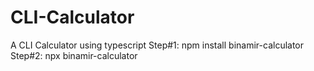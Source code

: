# CLI-Calculator
A CLI Calculator using typescript
Step#1: npm install binamir-calculator
Step#2: npx binamir-calculator
